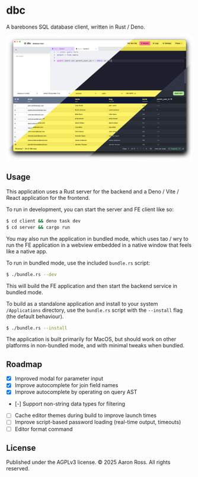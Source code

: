 # dbc

A barebones SQL database client, written in Rust / Deno.

![splash](./splash.png)

## Usage

This application uses a Rust server for the backend and a Deno / Vite / React
application for the frontend.

To run in development, you can start the server and FE client like so:

```sh
$ cd client && deno task dev
$ cd server && cargo run
```

You may also run the application in bundled mode, which uses tao / wry to run the
FE application in a webview embedded in a native window that feels like a native app.

To run in bundled mode, use the included `bundle.rs` script:

```sh
$ ./bundle.rs --dev
```

This will build the FE application and then start the backend service in bundled mode.

To build as a standalone application and install to your system `/Applications` directory,
use the `bundle.rs` script with the `--install` flag (the default behaviour).

```sh
$ ./bundle.rs --install
```

The application is built primarily for MacOS, but should work on other platforms in
non-bundled mode, and with minimal tweaks when bundled.

## Roadmap

- [x] Improved modal for parameter input
- [x] Improve autocomplete for join field names
- [x] Improve autocomplete by operating on query AST
- [-] Support non-string data types for filtering
- [ ] Cache editor themes during build to improve launch times
- [ ] Improve script-based password loading (real-time output, timeouts)
- [ ] Editor format command

## License

Published under the AGPLv3 license. &copy; 2025 Aaron Ross. All rights reserved.

